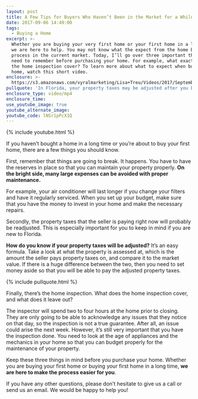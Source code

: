 ```yaml
---
layout: post
title: A Few Tips for Buyers Who Haven’t Been in the Market for a While (or at All)
date: 2017-09-06 14:49:00
tags:
  - Buying a Home
excerpt: >-
  Whether you are buying your very first home or your first home in a long time,
  we are here to help. You may not know what the expect from the home buying
  process in the current market. Today, I’ll go over three important things you
  need to remember before purchasing your home. For example, what exactly does
  the home inspection cover? To learn more about what to expect when buying a
  home, watch this short video.
enclosure: >-
  https://s3.amazonaws.com/vyralmarketing/Lisa+Treu/Videos/2017/September/What+You+Should+Know+When+Purchasing+Your+First+Florida+Home%257C+Palm+Beach.mp4
pullquote: 'In Florida, your property taxes may be adjusted after you buy the home.'
enclosure_type: video/mp4
enclosure_time:
use_youtube_image: true
youtube_alternate_image:
youtube_code: lNSr1pPcX1Q
---
```



{% include youtube.html %}

If you haven’t bought a home in a long time or you’re about to buy your first home, there are a few things you should know.

First, remember that things are going to break. It happens. You have to have the reserves in place so that you can maintain your property properly. **On the bright side, many large expenses can be avoided with proper maintenance.**

For example, your air conditioner will last longer if you change your filters and have it regularly serviced. When you set up your budget, make sure that you have the money to invest in your home and make the necessary repairs.

Secondly, the property taxes that the seller is paying right now will probably be readjusted. This is especially important for you to keep in mind if you are new to Florida.

**How do you know if your property taxes will be adjusted?** It’s an easy formula. Take a look at what the property is assessed at, which is the amount the seller pays property taxes on, and compare it to the market value. If there is a huge difference between the two, then you need to set money aside so that you will be able to pay the adjusted property taxes.

{% include pullquote.html %}

Finally, there’s the home inspection. What does the home inspection cover, and what does it leave out?

The inspector will spend two to four hours at the home prior to closing. They are only going to be able to acknowledge any issues that they notice on that day, so the inspection is not a true guarantee. After all, an issue could arise the next week. However, it’s still very important that you have the inspection done. You need to look at the age of appliances and the mechanics in your home so that you can budget properly for the maintenance of your property.

Keep these three things in mind before you purchase your home. Whether you are buying your first home or buying your first home in a long time,&nbsp;**we are here to make the process easier for you**.

If you have any other questions, please don’t hesitate to give us a call or send us an email. We would be happy to help you!
